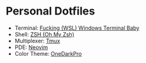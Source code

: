 # Personal Dotfiles

- Terminal: [Fucking (WSL) Windows Terminal Baby]((https://github.com/microsoft/terminal))
- Shell: [ZSH (Oh My Zsh)](https://github.com/ohmyzsh/ohmyzsh)
- Multiplexer: [Tmux](https://github.com/tmux/tmux)
- PDE: [Neovim](https://github.com/neovim/neovim) 
- Color Theme: [OneDarkPro](https://github.com/olimorris/onedarkpro.nvim) 
